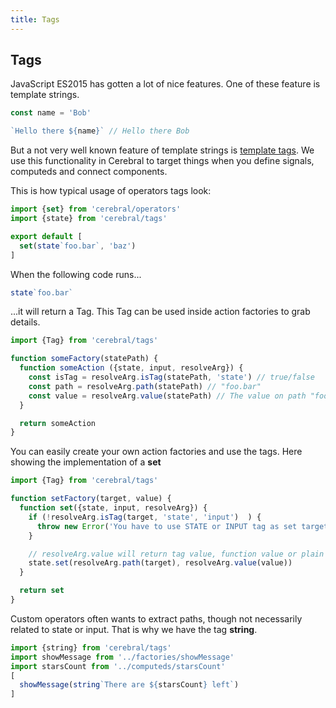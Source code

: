 ```yaml
---
title: Tags
---
```


## Tags
JavaScript ES2015 has gotten a lot of nice features. One of these feature is template strings.

```js
const name = 'Bob'

`Hello there ${name}` // Hello there Bob
```

But a not very well known feature of template strings is [template tags](https://developer.mozilla.org/en-US/docs/Web/JavaScript/Reference/Template_literals#Tagged_template_literals). We use this functionality in Cerebral to target things when you define signals, computeds and connect components.

This is how typical usage of operators tags look:

```js
import {set} from 'cerebral/operators'
import {state} from 'cerebral/tags'

export default [
  set(state`foo.bar`, 'baz')
]
```

When the following code runs...

```js
state`foo.bar`
```

...it will return a Tag. This Tag can be used inside action factories to grab details.

```js
import {Tag} from 'cerebral/tags'

function someFactory(statePath) {
  function someAction ({state, input, resolveArg}) {
    const isTag = resolveArg.isTag(statePath, 'state') // true/false
    const path = resolveArg.path(statePath) // "foo.bar"
    const value = resolveArg.value(statePath) // The value on path "foo.bar" in state tree
  }

  return someAction
}
```

You can easily create your own action factories and use the tags. Here showing the implementation of a **set**

```js
import {Tag} from 'cerebral/tags'

function setFactory(target, value) {
  function set({state, input, resolveArg}) {
    if (!resolveArg.isTag(target, 'state', 'input')  ) {
      throw new Error('You have to use STATE or INPUT tag as set target')
    }

    // resolveArg.value will return tag value, function value or plain value
    state.set(resolveArg.path(target), resolveArg.value(value))
  }

  return set
}
```

Custom operators often wants to extract paths, though not necessarily related to state or input. That is why we have the tag **string**.

```js
import {string} from 'cerebral/tags'
import showMessage from '../factories/showMessage'
import starsCount from '../computeds/starsCount'
[
  showMessage(string`There are ${starsCount} left`)
]
```
